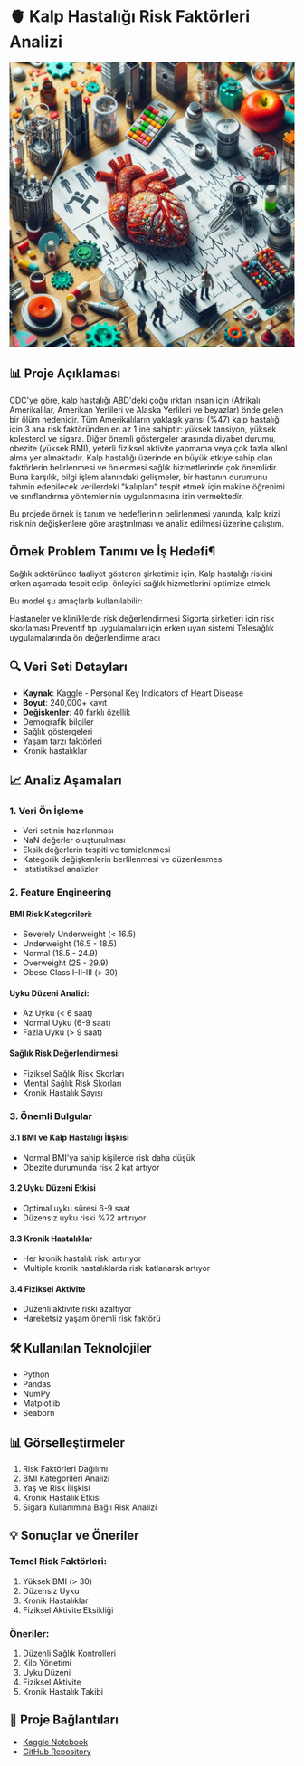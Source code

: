 # 🫀 Kalp Hastalığı Risk Faktörleri Analizi

<p align="center">
  <img src="kalp2.png" alt="Kalp Sağlığı Analizi" width="800">
</p>


## 📊 Proje Açıklaması
CDC'ye göre, kalp hastalığı ABD'deki çoğu ırktan insan için (Afrikalı Amerikalılar, Amerikan Yerlileri ve Alaska Yerlileri ve beyazlar) önde gelen bir ölüm nedenidir. Tüm Amerikalıların yaklaşık yarısı (%47) kalp hastalığı için 3 ana risk faktöründen en az 1'ine sahiptir: yüksek tansiyon, yüksek kolesterol ve sigara. Diğer önemli göstergeler arasında diyabet durumu, obezite (yüksek BMI), yeterli fiziksel aktivite yapmama veya çok fazla alkol alma yer almaktadır. Kalp hastalığı üzerinde en büyük etkiye sahip olan faktörlerin belirlenmesi ve önlenmesi sağlık hizmetlerinde çok önemlidir. Buna karşılık, bilgi işlem alanındaki gelişmeler, bir hastanın durumunu tahmin edebilecek verilerdeki "kalıpları" tespit etmek için makine öğrenimi ve sınıflandırma yöntemlerinin uygulanmasına izin vermektedir.

Bu projede örnek iş tanım ve hedeflerinin belirlenmesi yanında, kalp krizi riskinin değişkenlere göre araştırılması ve analiz edilmesi üzerine çalıştım.

##  Örnek Problem Tanımı ve İş Hedefi¶

Sağlık sektöründe faaliyet gösteren şirketimiz için, Kalp hastalığı riskini erken aşamada tespit edip, önleyici sağlık hizmetlerini optimize etmek.

Bu model şu amaçlarla kullanılabilir:

Hastaneler ve kliniklerde risk değerlendirmesi
Sigorta şirketleri için risk skorlaması
Preventif tıp uygulamaları için erken uyarı sistemi
Telesağlık uygulamalarında ön değerlendirme aracı

## 🔍 Veri Seti Detayları
- **Kaynak**: Kaggle - Personal Key Indicators of Heart Disease
- **Boyut**: 240,000+ kayıt
- **Değişkenler**: 40 farklı özellik
 - Demografik bilgiler
 - Sağlık göstergeleri
 - Yaşam tarzı faktörleri
 - Kronik hastalıklar

## 📈 Analiz Aşamaları

### 1. Veri Ön İşleme
- Veri setinin hazırlanması
- NaN değerler oluşturulması
- Eksik değerlerin tespiti ve temizlenmesi
- Kategorik değişkenlerin berlilenmesi ve düzenlenmesi
- İstatistiksel analizler

### 2. Feature Engineering
#### BMI Risk Kategorileri:
- Severely Underweight (< 16.5)
- Underweight (16.5 - 18.5)
- Normal (18.5 - 24.9)
- Overweight (25 - 29.9)
- Obese Class I-II-III (> 30)

#### Uyku Düzeni Analizi:
- Az Uyku (< 6 saat)
- Normal Uyku (6-9 saat)
- Fazla Uyku (> 9 saat)

#### Sağlık Risk Değerlendirmesi:
- Fiziksel Sağlık Risk Skorları
- Mental Sağlık Risk Skorları
- Kronik Hastalık Sayısı

### 3. Önemli Bulgular

#### 3.1 BMI ve Kalp Hastalığı İlişkisi
- Normal BMI'ya sahip kişilerde risk daha düşük
- Obezite durumunda risk 2 kat artıyor

#### 3.2 Uyku Düzeni Etkisi
- Optimal uyku süresi 6-9 saat
- Düzensiz uyku riski %72 artırıyor

#### 3.3 Kronik Hastalıklar
- Her kronik hastalık riski artırıyor
- Multiple kronik hastalıklarda risk katlanarak artıyor

#### 3.4 Fiziksel Aktivite
- Düzenli aktivite riski azaltıyor
- Hareketsiz yaşam önemli risk faktörü

## 🛠️ Kullanılan Teknolojiler
- Python
- Pandas
- NumPy 
- Matplotlib
- Seaborn 

## 📊 Görselleştirmeler
1. Risk Faktörleri Dağılımı
2. BMI Kategorileri Analizi
3. Yaş ve Risk İlişkisi
4. Kronik Hastalık Etkisi
5. Sigara Kullanımına Bağlı Risk Analizi

## 💡 Sonuçlar ve Öneriler

### Temel Risk Faktörleri:
1. Yüksek BMI (> 30)
2. Düzensiz Uyku
3. Kronik Hastalıklar
4. Fiziksel Aktivite Eksikliği

### Öneriler:
1. Düzenli Sağlık Kontrolleri
2. Kilo Yönetimi
3. Uyku Düzeni
4. Fiziksel Aktivite
5. Kronik Hastalık Takibi

## 🔗 Proje Bağlantıları
- [Kaggle Notebook](https://www.kaggle.com/code/emreenginn/indicators-of-heart-disease)
- [GitHub Repository](link)


